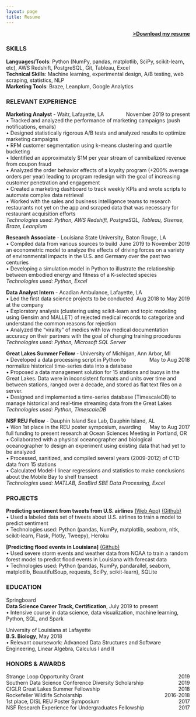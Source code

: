 ```yaml
---
layout: page
title: Resume
---
```


<span style="float: right; "><a href="{{ '/assets/Resume_JRhee_DL.pdf' | prepend: site.baseurl }}" target="_blank"><strong>>Download my resume</strong></a> </span>
<br>

### SKILLS

**Languages/Tools**: Python (NumPy, pandas, matplotlib, SciPy, scikit-learn, etc), AWS Redshift, PostgreSQL, Git, Tableau, Excel  
**Technical Skills**: Machine learning, experimental design, A/B testing, web scraping, statistics, NLP  
**Marketing Tools**: Braze, Leanplum, Google Analytics

### RELEVANT EXPERIENCE

**Marketing Analyst** - Waitr, Lafayette, LA
<span style="float:right; ">November 2019 to present</span>  
• Tracked and analyzed the performance of marketing campaigns (push notifications, emails)  
• Designed statistically rigorous A/B tests and analyzed results to optimize marketing campaigns  
• RFM customer segmentation using k-means clustering and quartile bucketing  
• Identified an approximately $1M per year stream of cannibalized revenue from coupon fraud  
• Analyzed the order behavior effects of a loyalty program (+200% average orders per year) leading to program redesign with the goal of increasing customer penetration and engagement  
• Created a marketing dashboard to track weekly KPIs and wrote scripts to automate complex data retrieval  
• Worked with the sales and business intelligence teams to research restaurants not yet on the app and scraped data that was necessary for restaurant acquisition efforts  
_Technologies used: Python, AWS Redshift, PostgreSQL, Tableau, Sisense, Braze, Leanplum_

**Research Associate** - Louisiana State University, Baton Rouge, LA <span style="float: right; ">June 2019 to November 2019</span>  
• Compiled data from various sources to build an econometric model to analyze the effects of driving forces on a variety of environmental impacts in the U.S. and Germany over the past two centuries  
• Developing a simulation model in Python to illustrate the relationship between embodied energy and fitness of a K-selected species  
_Technologies used: Python, Excel_

**Data Analyst Intern** - Acadian Ambulance, Lafayette, LA <span style="float: right; ">Aug 2018 to May 2019</span>  
• Led the first data science projects to be conducted at the company  
• Exploratory analysis (clustering using scikit-learn and topic modeling using Gensim and MALLET) of rejected medical records to categorize and understand the common reasons for rejection  
• Analyzed the “virality” of medics with low medical documentation accuracy on their partners with the goal of changing training procedures  
_Technologies used: Python, Microsoft SQL Server_  

**Great Lakes Summer Fellow** - University of Michigan, Ann Arbor, MI <span style="float: right; ">May to Aug 2018</span>  
• Developed a data processing script in Python to normalize historical time-series data into a database  
• Proposed a data management solution for 15 stations and buoys in the Great Lakes. Data were in inconsistent formats and units over time and between stations, ranged over a decade, and stored as flat text files on a server.  
• Designed and implemented a time-series database (TimescaleDB) to manage historical and real-time streaming data from the Great Lakes  
_Technologies used: Python, TimescaleDB_  

**NSF REU Fellow** - Dauphin Island Sea Lab, Dauphin Island, AL <span style="float: right; ">May to Aug 2017</span>  
• Won 1st place in the REU poster symposium, awarding full funding to present research at Ocean Sciences Meeting in Portland, OR  
• Collaborated with a physical oceanographer and biological oceanographer to design an experiment using existing data that had yet to be analyzed  
• Processed, sanitized, and compiled several  years (2009-2012) of CTD data from 15 stations  
• Calculated Model-I linear regressions and statistics to make conclusions about the Mobile Bay to shelf transect  
_Technologies used: MATLAB, SeaBird SBE Data Processing, Excel_  

### PROJECTS

**Predicting sentiment from tweets from U.S. airlines**  [(Web App)](https://jenny-airline-sentiment.herokuapp.com/) [(Github)](https://github.com/jennyrhee/airline-sentiment)  
• Used a labeled data set of tweets about U.S. airlines to train a model to predict sentiment  
• Technologies used: Python (pandas, NumPy, matplotlib, seaborn, nltk, scikit-learn, Flask, Plotly, Tweepy), Heroku  

**[Predicting flood events in Louisiana]**  [(Github)]((https://github.com/jennyrhee/flood-events/blob/master/docs/final-report.md))  
• Used severe storm events and weather data from NOAA to train a random forest model to predict flood events in Louisiana with forecast data  
• Technologies used: Python (pandas, NumPy, pandarallel, seaborn, matplotlib, BeautifulSoup, requests, SciPy, scikit-learn), SQLite

### EDUCATION

Springboard  
**Data Science Career Track, Certification**, July 2019 to present  
• Intensive course in data science, data visualization, machine learning, Python, SQL, and Spark

University of Louisiana at Lafayette  
**B.S. Biology**, May 2018  
• Relevant coursework: Advanced Data Structures and Software Engineering, Linear Algebra, Calculus I and II

### HONORS & AWARDS

Strange Loop Opportunity Grant <span style="float: right; ">2019</span>  
Southern Data Science Conference Diversity Scholarship <span style="float: right; ">2019</span>  
CIGLR Great Lakes Summer Fellowship <span style="float: right; ">2018</span>  
Rockefeller Wildlife Scholarship <span style="float: right; ">2016-2018</span>  
1st place, DISL REU Poster Symposium <span style="float: right; ">2017</span>  
NSF Research Experience for Undergraduates Fellowship <span style="float: right; ">2017</span>
